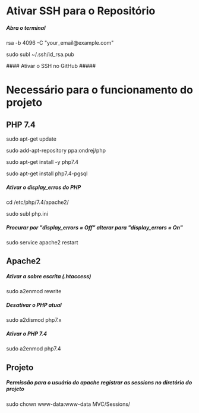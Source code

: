 # Ativar SSH para o Repositório
##### Abra o terminal #####
<p>rsa -b 4096 -C "your_email@example.com"</p>
<p>sudo subl ~/.ssh/id_rsa.pub</p>
#### Ativar o SSH no GitHub #####

# Necessário para o funcionamento do projeto
## PHP 7.4
<p>sudo apt-get update</p>
<p>sudo add-apt-repository ppa:ondrej/php</p>
<p>sudo apt-get install -y php7.4</p>
<p>sudo apt-get install php7.4-pgsql</p>

##### Ativar o display_erros do PHP #####
<p>cd /etc/php/7.4/apache2/</p>
<p>sudo subl php.ini</p>

##### Procurar por "display_errors = Off" alterar para "display_errors = On" #####

<p>sudo service apache2 restart</p>

## Apache2
##### Ativar a sobre escrita (.htaccess) #####
<p>sudo a2enmod rewrite</p>

##### Desativar o PHP atual #####
<p>sudo a2dismod php7.x</p>

##### Ativar o PHP 7.4 #####
<p>sudo a2enmod php7.4</p>

## Projeto
##### Permissão para o usuário do apache registrar as sessions no diretório do projeto #####
<p>sudo chown www-data:www-data MVC/Sessions/</p>